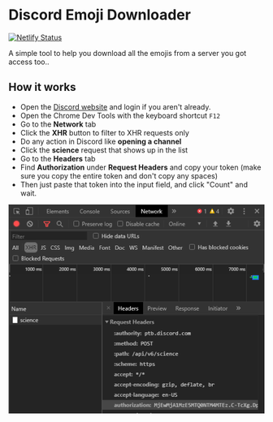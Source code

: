 # Discord Emoji Downloader

[![Netlify Status](https://api.netlify.com/api/v1/badges/13f699a3-62a9-4528-a2e7-166fad42d080/deploy-status)](https://app.netlify.com/sites/discord-emoji-downloader/deploys)

A simple tool to help you download all the emojis from a server you got access too..

## How it works

- Open the [Discord website](https://discord.com/app) and login if you aren't already.
- Open the Chrome Dev Tools with the keyboard shortcut `F12`
- Go to the **Network** tab
- Click the **XHR** button to filter to XHR requests only
- Do any action in Discord like **opening a channel**
- Click the **science** request that shows up in the list
- Go to the **Headers** tab
- Find **Authorization** under **Request Headers** and copy your token (make sure you copy the entire token and don't copy any spaces)
- Then just paste that token into the input field, and click "Count" and wait.

![instructions image](/public/authorization.png?raw=true "Instructions Image")
